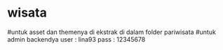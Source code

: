 # wisata
#untuk asset dan themenya di ekstrak di dalam folder pariwisata
#untuk admin backendya user : lina93 pass : 12345678
